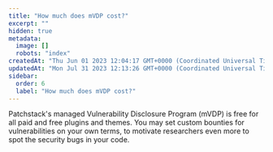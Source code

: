 ```yaml
---
title: "How much does mVDP cost?"
excerpt: ""
hidden: true
metadata: 
  image: []
  robots: "index"
createdAt: "Thu Jun 01 2023 12:04:17 GMT+0000 (Coordinated Universal Time)"
updatedAt: "Mon Jul 31 2023 12:13:26 GMT+0000 (Coordinated Universal Time)"
sidebar:
  order: 6
  label: "How much does mVDP cost?"
---
```


Patchstack's managed Vulnerability Disclosure Program (mVDP) is free for all paid and free plugins and themes.
You may set custom bounties for vulnerabilities on your own terms, to motivate researchers even more to spot the security bugs in your code.